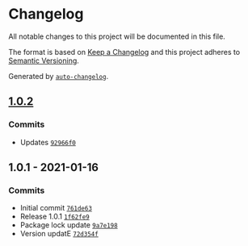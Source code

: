 # Changelog

All notable changes to this project will be documented in this file.

The format is based on [Keep a Changelog](https://keepachangelog.com/en/1.0.0/)
and this project adheres to [Semantic Versioning](https://semver.org/spec/v2.0.0.html).

Generated by [`auto-changelog`](https://github.com/CookPete/auto-changelog).

## [1.0.2](https://github.com/robksawyer/scaffolding-expo/compare/1.0.1...1.0.2)

### Commits

- Updates [`92966f0`](https://github.com/robksawyer/scaffolding-expo/commit/92966f0d28b6e1ce89608ffca7b11853d54d5613)

## 1.0.1 - 2021-01-16

### Commits

- Initial commit [`761de63`](https://github.com/robksawyer/scaffolding-expo/commit/761de634e6ce3f1f43c49a4878932dada5ea61ef)
- Release 1.0.1 [`1f62fe9`](https://github.com/robksawyer/scaffolding-expo/commit/1f62fe929b9d0e22f3c1a242e9aa76196edc518e)
- Package lock update [`9a7e198`](https://github.com/robksawyer/scaffolding-expo/commit/9a7e198061c91c7d827a928a7b17f6e8c582a185)
- Version updatE [`72d354f`](https://github.com/robksawyer/scaffolding-expo/commit/72d354ff3cb53ed77a4d785206ef57203ce5ac42)
